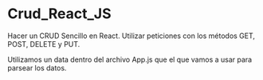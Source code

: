 # Crud_React_JS
Hacer un CRUD Sencillo en React. Utilizar peticiones con los métodos GET, POST, DELETE y PUT.


Utilizamos un data dentro del archivo App.js que el que vamos a usar para parsear los datos.



